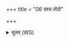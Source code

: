 +++
title = "06 यश्च तोदो"

+++
<details><summary>मूलम् (WS)</summary>

यश्च तोदो यध सर्प एकादृष्टश्च यो वृषा ।  
चुकाकणि त्वं तान् वृश्च वृक्षं परशुमानिव ॥ ६ ॥
</details>